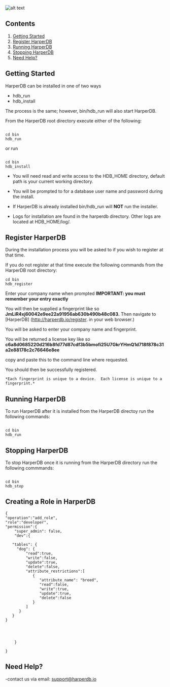 ![alt text](https://s3.amazonaws.com/hdb-marketing/purple_logo_transparent_662x400.png)

## Contents

1. [Getting Started](#getting-started)
2. [Register HarperDB](#register-harperdb)
3. [Running HarperDB](#running-harperdb)
4. [Stopping HarperDB](#stopping-harperdb)
5. [Need Help?](#need-help)



## Getting Started
HarperDB can be installed in one of two ways
* hdb_run
* hdb_install

The process is the same; however, bin/hdb_run will also start HarperDB.

From the HarperDB root directory execute either of the following:

```

cd bin
hdb_run

```

or run


```

cd bin
hdb_install

```
*    You will need read and write access to the HDB_HOME directory, default path is your current working directory.  

*    You will be prompted to for a database user name and password during the install.

*    If HarperDB is already installed bin/hdb_run will **NOT** run the installer.

*    Logs for installation are found in the harperdb directory. Other logs are located at HDB_HOME/log/.


## Register HarperDB

During the installation process you will be asked to if you wish to register at that time.

If you do not register at that time execute the following commands from the HarperDB root directory:

```
cd bin
hdb_register

```

Enter your company name when prompted **IMPORTANT: you must remember your entry exactly**

You will then be supplied a fingerprint like so **JmLiR4xj60042e9ee22a91956ab630b490b48c083.**
Then navigate to [HarperDB] (http://harperdb.io/register. in your web browser.)


You will be asked to enter your company name and fingerprint.

You will be returned a license key like so **c6a8d0685220d216b8fd77d87cdf3b5bmofi25U7GkrYHmQ1d718f878c31a2e88178c2c76646e8ee**

copy and paste this to the command line where requested.

You should then be successfully registered.

    *Each fingerprint is unique to a device.  Each license is unique to a fingerprint.*








## Running HarperDB

To run HarperDB after it is installed from the HarperDB directoy run the following commands:

```

cd bin
hdb_run

```

## Stopping HarperDB

To stop HarperDB once it is running from the HarperDB directory run the following commmands:
```

cd bin
hdb_stop

```


## Creating a Role in HarperDB

```
{
"operation":"add_role",
"role":"developer",
"permission":{
	"super_admin": false,
	"dev":{

   "tables": {
     "dog": {
         "read":true,
         "write":false,
         "update":true,
         "delete":false,
         "attribute_restrictions":[
            {
               "attribute_name": "breed",
               "read":false,
               "write":true,
               "update":true,
               "delete":false
            }
         ]
      }
   }
}




	}

}

```



## Need Help?

-contact us via email: support@harperdb.io








